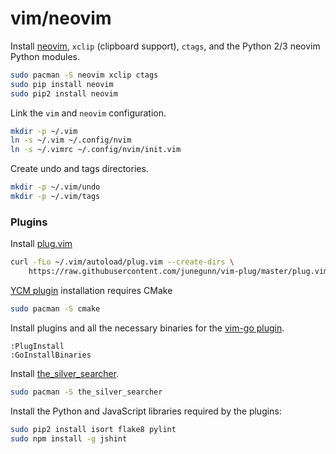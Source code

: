 vim/neovim
==========

Install [neovim](https://neovim.io/), `xclip` (clipboard support),
`ctags`, and the Python 2/3 neovim Python modules.

```bash
sudo pacman -S neovim xclip ctags
sudo pip install neovim
sudo pip2 install neovim
```

Link the `vim` and `neovim` configuration.

```bash
mkdir -p ~/.vim
ln -s ~/.vim ~/.config/nvim
ln -s ~/.vimrc ~/.config/nvim/init.vim
```

Create undo and tags directories.

```bash
mkdir -p ~/.vim/undo
mkdir -p ~/.vim/tags
```

### Plugins

Install [plug.vim](https://github.com/junegunn/vim-plug)

```bash
curl -fLo ~/.vim/autoload/plug.vim --create-dirs \
    https://raw.githubusercontent.com/junegunn/vim-plug/master/plug.vim
```

[YCM plugin](https://github.com/Valloric/YouCompleteMe) installation requires
CMake

```bash
sudo pacman -S cmake
```

Install plugins and all the necessary binaries for the [vim-go
plugin](https://github.com/fatih/vim-go).

```
:PlugInstall
:GoInstallBinaries
```

Install [the_silver_searcher](https://github.com/ggreer/the_silver_searcher).

```bash
sudo pacman -S the_silver_searcher
```

Install the Python and JavaScript libraries required by the plugins:

```bash
sudo pip2 install isort flake8 pylint
sudo npm install -g jshint
```
